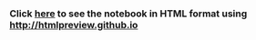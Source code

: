### Click [here](http://htmlpreview.github.io/?https://github.com/trung-hn/pokemon-encyclopedia/blob/master/Distribution/Pokemon_Distribution.html) to see the notebook in HTML format using http://htmlpreview.github.io
